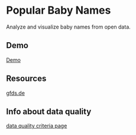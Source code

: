 # Popular Baby Names

Analyze and visualize baby names from open data.

## Demo
[Demo](https://w0lf3n.github.io/popular-baby-names/)

## Resources
[gfds.de](https://gfds.de/vornamen/beliebteste-vornamen/#topten)

## Info about data quality
[data quality criteria page](https://www.business-information-excellence.de/datenqualitaet/86-datenqualitaet-messen-11-datenqualitaets-kriterien)
